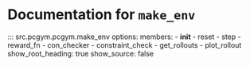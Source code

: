 # Documentation for `make_env`

::: src.pcgym.pcgym.make_env
    options:
      members:
        - __init__
        - reset
        - step
        - reward_fn
        - con_checker
        - constraint_check
        - get_rollouts
        - plot_rollout
      show_root_heading: true
      show_source: false